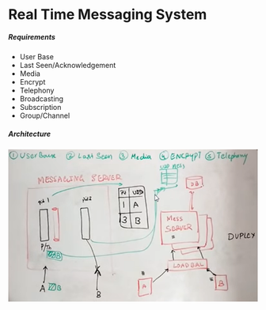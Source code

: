 # Real Time Messaging System

##### Requirements

- User Base
- Last Seen/Acknowledgement 
- Media
- Encrypt
- Telephony
- Broadcasting
- Subscription
- Group/Channel

##### Architecture

![Real Time Messaging](/images/Real_Time_Messaging.png)
